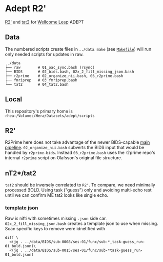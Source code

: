 # Adept R2'
[R2'](https://github.com/LabNeuroCogDevel/r2prime-prisma) and [tat2](https://lncd.github.io/lncdtools/tat2) for [Wellcome Leap](https://wellcomeleap.org/) ADEPT

## Data

The numbered scripts create files in `../data`. `make` (see [`Makefile`](Makefile)) will run only needed scripts for updates in raw.

```
../data
├── raw        # 01_oac_sync.bash (rsync)
├── BIDS       # 02_bids.bash, 02x_2_fill_missing_json.bash
├── r2prime    # 02_organize_nii.bash, 03_r2prime.bash
├── fmriprep   # 03_fmriprep.bash
└── tat2       # 04_tat2.bash
```

## Local
This repository's primary home is `rhea:/Volumes/Hera/Datasets/adept/scripts`

## R2'

R2Prime here does not take advantage of the newer BIDS-capable [main pipeline](https://github.com/LabNeuroCogDevel/r2prime-prisma). `02_organize_nii.bash` subverts the BIDS input that would be handled by `r2prime-bids`. Instead `03_r2prime.bash` uses the r2prime repo's internal `r2prime` script on Olafsson's original file structure.

## nT2\*\/tat2

`tat2` should be inversely correlated to `R2'`. To compare, we need minimally processed BOLD. Using task ("guess") only and avoiding multi-echo rest until we can confirm ME tat2 looks like single echo.

### template json
Raw is nifti with sometimes missing `.json` side car. `02x_2_fill_missing_json.bash` creates a template json to use when missing. Scan specific keys to remove were idnetified with

```
diff \
  <(jq . ../data/BIDS/sub-0008/ses-01/func/sub-*_task-guess_run-01_bold.json)\
  <(jq . ../data/BIDS/sub-0015/ses-01/func/sub-*task-guess_run-01_bold.json)
```
